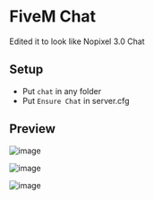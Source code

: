# FiveM Chat
Edited it to look like Nopixel 3.0 Chat

## Setup
- Put `chat` in any folder
- Put `Ensure Chat` in server.cfg

## Preview
![image](https://user-images.githubusercontent.com/80810882/140306475-c8dcd8ce-150a-4157-9e47-91e647067559.png)

![image](https://user-images.githubusercontent.com/80810882/140306428-f7e193bb-b198-4740-bb7d-ac2d2cef5096.png)

![image](https://user-images.githubusercontent.com/80810882/140306628-3e4f3fda-2060-4e16-9f12-c156e8d997cc.png)

